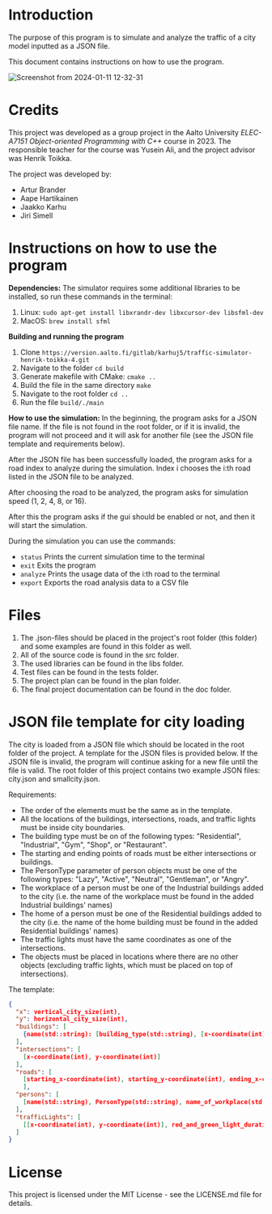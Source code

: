 # Introduction
The purpose of this program is to simulate and analyze the traffic of a city model inputted as a JSON file.

This document contains instructions on how to use the program.

![Screenshot from 2024-01-11 12-32-31](https://github.com/jsimell/TrafficSimulator/assets/96237825/2cca3dbe-9385-44ee-8412-cb8e183f3316)

# Credits
This project was developed as a group project in the Aalto University _ELEC-A7151 Object-oriented Programming with C++_ course in 2023. The responsible teacher for the course was Yusein Ali, and the project advisor was Henrik Toikka.

The project was developed by:
- Artur Brander
- Aape Hartikainen
- Jaakko Karhu
- Jiri Simell

# Instructions on how to use the program
**Dependencies:** 
The simulator requires some additional libraries to be installed, so run these commands in the terminal:
1. Linux: `sudo apt-get install libxrandr-dev libxcursor-dev libsfml-dev`
2. MacOS: `brew install sfml`

**Building and running the program**
  1. Clone `https://version.aalto.fi/gitlab/karhuj5/traffic-simulator-henrik-toikka-4.git`
  2. Navigate to the folder `cd build`
  3. Generate makefile with CMake: `cmake ..`
  4. Build the file in the same directory `make`
  5. Navigate to the root folder `cd ..`
  6. Run the file `build/./main`

**How to use the simulation:** 
In the beginning, the program asks for a JSON file name. If the file is not found in the root folder, or if it is invalid, the program will not proceed and it will ask for another file (see the JSON file template and requirements below).

After the JSON file has been successfully loaded, the program asks for a road index to analyze during the simulation. Index i chooses the i:th road listed in the JSON file to be analyzed.

After choosing the road to be analyzed, the program asks for simulation speed (1, 2, 4, 8, or 16).

After this the program asks if the gui should be enabled or not, and then it will start the simulation.

During the simulation you can use the commands:
- `status` Prints the current simulation time to the terminal
- `exit` Exits the program
- `analyze` Prints the usage data of the i:th road to the terminal
- `export` Exports the road analysis data to a CSV file

# Files
1. The .json-files should be placed in the project's root folder (this folder) and some examples are found in this folder as well. 
2. All of the source code is found in the src folder. 
3. The used libraries can be found in the libs folder.
4. Test files can be found in the tests folder.
5. The project plan can be found in the plan folder.
6. The final project documentation can be found in the doc folder.

# JSON file template for city loading
The city is loaded from a JSON file which should be located in the root folder of the project. A template for the JSON files is provided below. If the JSON file is invalid, the program will continue asking for a new file until the file is valid. The root folder of this project contains two example JSON files: city.json and smallcity.json.

Requirements:
- The order of the elements must be the same as in the template. 
- All the locations of the buildings, intersections, roads, and traffic lights must be inside city boundaries.
- The building type must be on of the following types: "Residential", "Industrial", "Gym", "Shop", or "Restaurant".
- The starting and ending points of roads must be either intersections or buildings.
- The PersonType parameter of person objects must be one of the following types: "Lazy", "Active", "Neutral", "Gentleman", or "Angry".
- The workplace of a person must be one of the Industrial buildings added to the city (i.e. the name of the workplace must be found in the added Industrial buildings' names)
- The home of a person must be one of the Residential buildings added to the city (i.e. the name of the home building must be found in the added Residential buildings' names)
- The traffic lights must have the same coordinates as one of the intersections.
- The objects must be placed in locations where there are no other objects (excluding traffic lights, which must be placed on top of intersections).

The template:
```json
{
  "x": vertical_city_size(int),
  "y": horizontal_city_size(int),
  "buildings": [
    {name(std::string): [building_type(std::string), [x-coordinate(int), y-coordinate(int)]]}
  ],
  "intersections": [
    [x-coordinate(int), y-coordinate(int)]
  ],
  "roads": [
    [starting_x-coordinate(int), starting_y-coordinate(int), ending_x-coordinate(int), ending_y-coordinate(int)]
    ],
  "persons": [
    [name(std::string), PersonType(std::string), name_of_workplace(std::string), name_of_home_building(std::string)]
  ],
  "trafficLights": [
    [[x-coordinate(int), y-coordinate(int)], red_and_green_light_duration(int), yellow_light_duration(int)]
  ]
}
```

# License
This project is licensed under the MIT License - see the LICENSE.md file for details.
